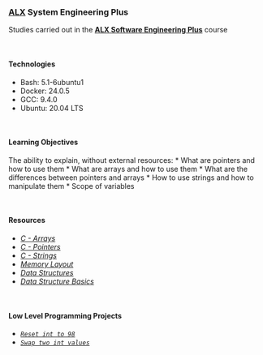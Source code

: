 ### [ALX](https://www.alxafrica.com/) System Engineering Plus

Studies carried out in the **[ALX Software Engineering Plus](https://www.alxafrica.com/software-engineering-plus/)** course

<br />

#### Technologies

* Bash:     5.1-6ubuntu1
* Docker:   24.0.5
* GCC:      9.4.0
* Ubuntu:   20.04 LTS

<br />

#### Learning Objectives

The ability to explain, without external resources:
    * What are pointers and how to use them
    * What are arrays and how to use them
    * What are the differences between pointers and arrays
    * How to use strings and how to manipulate them
    * Scope of variables

<br />

#### Resources

* _[C - Arrays](https://www.tutorialspoint.com/cprogramming/c_arrays.htm)_
* _[C - Pointers](https://www.tutorialspoint.com/cprogramming/c_pointers.htm)_
* _[C - Strings](https://www.tutorialspoint.com/cprogramming/c_strings.htm)_
* _[Memory Layout](https://aticleworld.com/memory-layout-of-c-program/)_
* _[Data Structures](https://www.geeksforgeeks.org/data-structures/)_
* _[Data Structure Basics](https://www.tutorialspoint.com/data_structures_algorithms/data_structures_basics.htm)_

<br />

#### Low Level Programming Projects

* _[`Reset int to 98`](0-reset_to_98.c)_
* _[`Swap two int values`](1-swap.c)_

<br />
